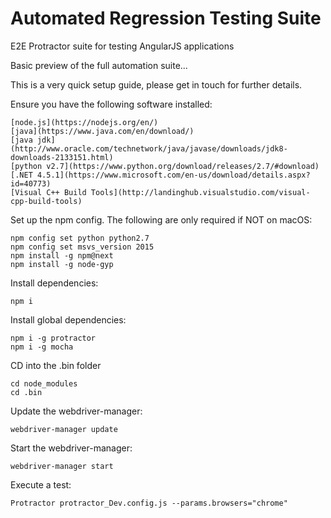 # Automated Regression Testing Suite
E2E Protractor suite for testing AngularJS applications

Basic preview of the full automation suite...

This is a very quick setup guide, please get in touch for further details.

Ensure you have the following software installed:

    [node.js](https://nodejs.org/en/)
    [java](https://www.java.com/en/download/)
    [java jdk](http://www.oracle.com/technetwork/java/javase/downloads/jdk8-downloads-2133151.html)
    [python v2.7](https://www.python.org/download/releases/2.7/#download)
    [.NET 4.5.1](https://www.microsoft.com/en-us/download/details.aspx?id=40773)
    [Visual C++ Build Tools](http://landinghub.visualstudio.com/visual-cpp-build-tools)
    

Set up the npm config. 
The following are only required if NOT on macOS:

    npm config set python python2.7
	npm config set msvs_version 2015
	npm install -g npm@next
	npm install -g node-gyp

Install dependencies: 

    npm i

Install global dependencies:

    npm i -g protractor
    npm i -g mocha

CD into the .bin folder

    cd node_modules
    cd .bin

Update the webdriver-manager:

    webdriver-manager update

Start the webdriver-manager:

    webdriver-manager start

Execute a test:

    Protractor protractor_Dev.config.js --params.browsers="chrome" 

